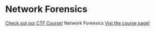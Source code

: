 # Network Forensics

[Check out our CTF Course!](https://academy.hoppersroppers.org/mod/page/view.php?id=593)
Network Forensics
[Vist the course page!](https://academy.hoppersroppers.org/mod/page/view.php?id=593)
